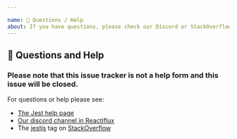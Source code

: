```yaml
---

name: 💬 Questions / Help
about: If you have questions, please check our Discord or StackOverflow
---
```


<!-- Love Jest? Please consider supporting our collective: 👉  https://opencollective.com/jest/donate -->

## 💬 Questions and Help

### Please note that this issue tracker is not a help form and this issue will be closed.

For questions or help please see:

- [The Jest help page](https://jestjs.io/en/help.html)
- [Our discord channel in Reactiflux](https://discord.gg/MWRhKCj)
- The [jestjs](https://stackoverflow.com/questions/tagged/jestjs) tag on [StackOverflow](https://stackoverflow.com/questions/ask)

